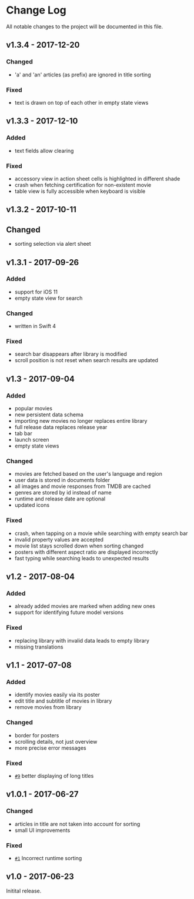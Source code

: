 # Change Log

All notable changes to the project will be documented in this file.

## v1.3.4 - 2017-12-20

### Changed
- 'a' and 'an' articles (as prefix) are ignored in title sorting

### Fixed
- text is drawn on top of each other in empty state views

## v1.3.3 - 2017-12-10

### Added
- text fields allow clearing

### Fixed
- accessory view in action sheet cells is highlighted in different shade
- crash when fetching certification for non-existent movie
- table view is fully accessible when keyboard is visible

## v1.3.2 - 2017-10-11

## Changed
- sorting selection via alert sheet

## v1.3.1 - 2017-09-26

### Added
- support for iOS 11
- empty state view for search

### Changed
- written in Swift 4

### Fixed
- search bar disappears after library is modified
- scroll position is not reset when search results are updated

## v1.3 - 2017-09-04

### Added
- popular movies
- new persistent data schema
- importing new movies no longer replaces entire library
- full release data replaces release year
- tab bar
- launch screen
- empty state views

### Changed
- movies are fetched based on the user's language and region
- user data is stored in documents folder
- all images and movie responses from TMDB are cached
- genres are stored by id instead of name
- runtime and release date are optional
- updated icons

### Fixed
- crash, when tapping on a movie while searching with empty search bar
- invalid property values are accepted
- movie list stays scrolled down when sorting changed
- posters with different aspect ratio are displayed incorrectly
- fast typing while searching leads to unexpected results

## v1.2 - 2017-08-04

### Added
- already added movies are marked when adding new ones
- support for identifying future model versions

### Fixed
- replacing library with invalid data leads to empty library
- missing translations

## v1.1 - 2017-07-08

### Added
- identify movies easily via its poster
- edit title and subtitle of movies in library
- remove movies from library

### Changed
- border for posters
- scrolling details, not just overview
- more precise error messages

### Fixed
- [`#9`][] better displaying of long titles

[`#9`]: https://github.com/bauer-martin/cinema-ios/issues/9

## v1.0.1 - 2017-06-27

### Changed
- articles in title are not taken into account for sorting
- small UI improvements

### Fixed
- [`#1`][] Incorrect runtime sorting

[`#1`]: https://github.com/bauer-martin/cinema-ios/issues/1


## v1.0 - 2017-06-23

Initital release.

